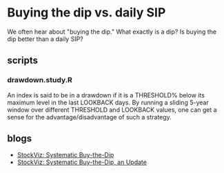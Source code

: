 # Buying the dip vs. daily SIP
We often hear about "buying the dip." What exactly is a dip? Is buying the dip better than a daily SIP?

## scripts
### drawdown.study.R
An index is said to be in a drawdown if it is a THRESHOLD% below its maximum level in the last LOOKBACK days. By running a sliding 5-year window over different THRESHOLD and LOOKBACK values, one can get a sense for the advantage/disadvantage of such a strategy.

## blogs
* [StockViz: Systematic Buy-the-Dip](https://stockviz.biz/2016/06/25/systematic-buy-dip/)
* [StockViz: Systematic Buy-the-Dip, an Update](https://stockviz.biz/2018/10/04/systematic-buy-the-dip-an-update/)